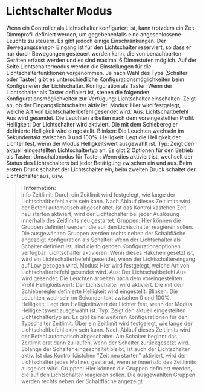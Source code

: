 # Lichtschalter Modus

Wenn ein Controller als Lichtschalter konfiguriert ist, kann trotzdem ein Zeit- Dimmprofil definiert werden, um gegebenenfalls eine angeschlossene Leuchte zu steuern. Es gibt jedoch einige Einschränkungen. Der Bewegungssensor- Eingang ist für den Lichtschalter reserviert, so dass er nur durch Bewegungen gesteuert werden kann, die von benachbarten Geräten erfasst werden und es sind maximal 6 Dimmstufen möglich.
Auf der Seite Lichtschaltermodus werden die Einstellungen für die Lichtschalterfunktionen vorgenommen. Je nach Wahl des Typs (Schalter oder Taster) gibt es unterschiedliche Konfigurationsmöglichkeiten beim Konfigurieren der Lichtschalter.
Konfiguration als Taster:
Wenn der Lichtschalter als Taster definiert ist, stehen die folgenden Konfigurationsmöglichkeiten zur Verfügung:
Lichtschalter einschalten:
Zeigt an, ob der Eingangslichtschalter aktiv ist.
Modus:
Hier wird festgelegt, welche Art von Lichtschalterbefehl gesendet wird.
Aus: Lichtschaltbefehl Aus wird gesendet. Die Leuchten arbeiten nach dem voreingestellten Profil.
Helligkeit: Der Lichtschalter wird aktiviert. Die mit dem Schieberegler definierte Helligkeit wird eingestellt.
Blinken: Die Leuchten wechseln im Sekundentakt zwischen 0 und 100%.
Helligkeit:
Legt die Helligkeit der Lichter fest, wenn der Modus Helligkeitswert ausgewählt ist.
Typ:
Zeigt den aktuell eingestellten Lichtschaltertyp an.
Es gibt 2 Optionen für den Betrieb als Taster:
Umschaltmodus für Taster: Wenn dies aktiviert ist, wechselt der Status des Lichtschalters bei jeder Betätigung zwischen ein und aus. Beim ersten Druck schaltet der Lichtschalter ein, beim zweiten Druck schaltet der Lichtschalter aus, usw.
> ℹ **Information:**  
> info
Zeitlimit:
Durch ein Zeitlimit wird festgelegt, wie lange der Lichtschaltbefehl aktiv sein kann. Nach Ablauf dieses Zeitlimits wird der Befehl automatisch abgeschaltet. Ist das Kontrollkästchen Zeit neu starten aktiviert, wird der Lichtschalter bei jeder Auslösung innerhalb des Zeitlimits neu gestartet.
Gruppen:
Hier können die Gruppen definiert werden, die auf den Lichtschalter reagieren sollen.
Die ausgewählten Gruppen werden rechts neben der Schaltfläche angezeigt
Konfiguration als Schalter:
Wenn der Lichtschalter als Schalter definiert ist, sind die folgenden Konfigurationsoptionen verfügbar:
Lichtschalter aktivieren:
Wenn dieses Häkchen gesetzt ist, wird ein Lichtschalterbefehl gesendet, wenn der Lichtschaltereingang auf Low gezogen wird.
Modus:
Hier wird festgelegt, welche Art von Lichtschalterbefehl gesendet wird.
Aus: Der Lichtschaltbefehl Aus wird gesendet. Die Leuchten arbeiten nach dem voreingestellten Profil
Helligkeitswert: Der Lichtschalter wird aktiviert. Die mit dem Schieberegler definierte Helligkeit wird eingestellt.
Blinken: Die Leuchten wechseln im Sekundentakt zwischen 0 und 100%.
Helligkeit:
Legt den Helligkeitswert der Lichter fest, wenn der Modus Helligkeitswert ausgewählt ist.
Typ:
Zeigt den aktuell eingestellten Lichtschaltertyp an.
Es gibt keine weiteren Konfigurationen für den Typschalter
Zeitlimit:
Über ein Zeitlimit wird festgelegt, wie lange der Lichtschaltbefehl aktiv sein kann. Nach Ablauf dieses Zeitlimits wird der Befehl automatisch abgeschaltet. Am Schalter beginnt das Zeitlimit erst dann zu laufen, wenn der Schalter zurückgesetzt wird. Solange der Schalter eingeschaltet bleibt, ist auch der Lichtschalter aktiv.
Ist das Kontrollkästchen "Zeit neu starten" aktiviert, wird der Lichtschalter jedes Mal neu gestartet, wenn er innerhalb des Zeitlimits ausgelöst wird.
Gruppen:
Hier können die Gruppen definiert werden, die auf den Lichtschalter reagieren sollen.
Die ausgewählten Gruppen werden rechts neben der Schaltfläche angezeigt
